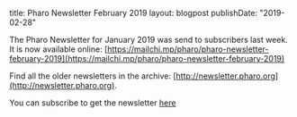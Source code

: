 title: Pharo Newsletter February 2019
layout: blogpost
publishDate: "2019-02-28"

The Pharo Newsletter for January 2019 was send to subscribers last week. It is now available online: [https://mailchi.mp/pharo/pharo-newsletter-february-2019](https://mailchi.mp/pharo/pharo-newsletter-february-2019)

Find all the older newsletters in the archive: [http://newsletter.pharo.org](http://newsletter.pharo.org).

You can subscribe to get the newsletter [here](https://us11.list-manage.com/subscribe?u=6f667565c2569234585a7be77&id=048680a940)